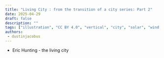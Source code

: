 ```yaml
---
title: "Living City : from the transition of a city series: Part 2"
date: 2025-04-29
draft: false
description: ""
tags: ["illustration", "CC BY 4.0", "vertical", "city", "solar", "wind turbines", "people", "transport"]
authors:
 - dustinjacobus
---
```


- Eric Hunting - the living city
